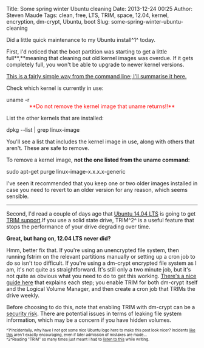 Title: Some spring winter Ubuntu cleaning
Date: 2013-12-24 00:25
Author: Steven Maude
Tags: clean, free, LTS, TRIM, space, 12.04, kernel, encryption, dm-crypt, Ubuntu, boot
Slug: some-spring-winter-ubuntu-cleaning

Did a little quick maintenance to my Ubuntu install^1^ today.  
  
First, I'd noticed that the boot partition was starting to get a little
full**,**meaning that cleaning out old kernel images was overdue. If it
gets completely full, you won't be able to upgrade to newer kernel
versions.  
  
[This is a fairly simple way from the command line; I'll summarise it
here.](http://askubuntu.com/a/153193)  
  
Check which kernel is currently in use:  
  

<div class="bgcode">
uname -r

</div>
  

<div style="text-align: center;">
<span style="color: red;">**Do not remove the kernel image that uname
returns!<span style="color: black;"></span>!**</span>

</div>
  
List the other kernels that are installed:  
  

<div class="bgcode">
dpkg --list | grep linux-image

</div>
  
You'll see a list that includes the kernel image in use, along with
others that aren't. These are safe to remove.  
  
To remove a kernel image, **not the one listed from the
<span>uname</span> command:**  
  

<div class="bgcode">
sudo apt-get purge linux-image-x.x.x.x-generic

</div>
  
I've seen it recommended that you keep one or two older images installed
in case you need to revert to an older version for any reason, which
seems sensible.  
  

* * * * *

Second, I'd read a couple of days ago that [Ubuntu 14.04
LTS](http://news.ycombinator.com/item?id=6948536) is going to get [TRIM
support](https://en.wikipedia.org/wiki/Trim_%28computing%29).If you use
a solid state drive, TRIM^2^ is a useful feature that stops the
performance of your drive degrading over time.  
  
**Great, but hang on, 12.04 LTS never did?**  
  
Hmm, better fix that. If you're using an unencrypted file system, then
running <span>fstrim</span> on the relevant partitions manually or
setting up a cron job to do so isn't too difficult. If you're using a
dm-crypt encrypted file system as I am, it's not quite as
straightforward. It's still only a two minute job, but it's not quite as
obvious what you need to do to get this working. [There's a nice guide
here](http://blog.neutrino.es/2013/howto-properly-activate-trim-for-your-ssd-on-linux-fstrim-lvm-and-dmcrypt/)
that explains each step; you enable TRIM for both dm-crypt itself and
the Logical Volume Manager, and then create a cron job that TRIMs the
drive weekly.  
  
Before choosing to do this, note that enabling TRIM with dm-crypt can be
a [security
risk](http://asalor.blogspot.co.uk/2011/08/trim-dm-crypt-problems.html).
There are potential issues in terms of leaking file system information,
which may be a concern if you have hidden volumes.  
<span style="font-size: x-small;">  
</span><span style="font-size: x-small;">^1^Incidentally, why have I not
got some nice Ubuntu logo here to make this post look nicer? Incidents
[like
this](http://arstechnica.com/information-technology/2013/11/canonical-abused-trademark-law-to-target-a-site-critical-of-ubuntu-privacy/)
aren't exactly encouraging, even if later admission of mistakes are
made...</span>  
<span style="font-size: x-small;">^2^Reading "TRIM" so many times just
meant I had to [listen to
this](https://www.youtube.com/watch?v=dBcCXX0aWhc) while writing.</span>

</p>

